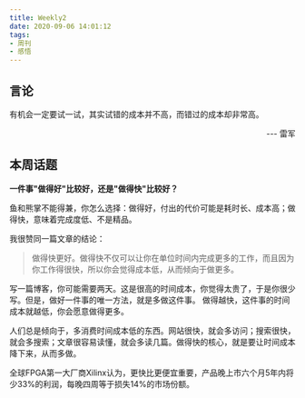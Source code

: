 ```yaml
---
title: Weekly2
date: 2020-09-06 14:01:12
tags:
- 周刊
- 感悟
---
```


## 言论

有机会一定要试一试，其实试错的成本并不高，而错过的成本却非常高。
<p align="right"> --- 雷军</p>

## 本周话题

**一件事"做得好"比较好，还是"做得快"比较好？**

鱼和熊掌不能得兼，你怎么选择：做得好，付出的代价可能是耗时长、成本高；做得快，意味着完成度低、不是精品。

我很赞同一篇文章的结论：
>做得快更好。做得快不仅可以让你在单位时间内完成更多的工作，而且因为你工作得很快，所以你会觉得成本低，从而倾向于做更多。



<!-- more -->

写一篇博客，你可能需要两天。这是很高的时间成本，你觉得太贵了，于是你很少写。但是，做好一件事的唯一方法，就是多做这件事。 做得越快，这件事的时间成本就越低，你会愿意做得更多。

人们总是倾向于，多消费时间成本低的东西。网站很快，就会多访问；搜索很快，就会多搜索；文章很容易读懂，就会多读几篇。做得快的核心，就是要让时间成本降下来，从而多做。

全球FPGA第一大厂商Xilinx认为，更快比更便宜重要，产品晚上市六个月5年内将少33%的利润，每晚四周等于损失14%的市场份额。